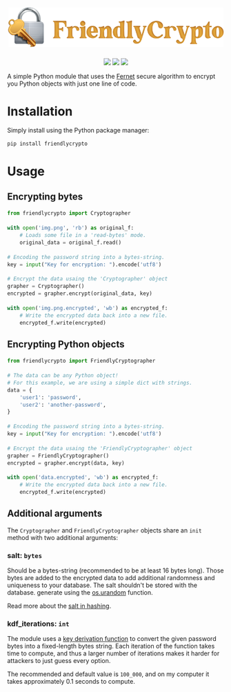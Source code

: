 <div align="center">
    <h1><img src="https://raw.githubusercontent.com/RealA10N/friendlycrypto/master/FriendlyCrypto.png" alt="FriendlyCrypto" width="500px"></h1>
    <img src="https://img.shields.io/github/workflow/status/reala10n/friendlycrypto/%E2%9C%94%20Test/master">
    <img src="https://img.shields.io/pypi/v/friendlycrypto">
    <img src="https://img.shields.io/github/stars/reala10n/friendlycrypto?style=social">
</div>


A simple Python module that uses the [Fernet] secure algorithm to encrypt
you Python objects with just one line of code.


# Installation

Simply install using the Python package manager:

```console
pip install friendlycrypto
```

# Usage

## Encrypting bytes

```python
from friendlycrypto import Cryptographer

with open('img.png', 'rb') as original_f:
    # Loads some file in a 'read-bytes' mode.
    original_data = original_f.read()

# Encoding the password string into a bytes-string.
key = input("Key for encryption: ").encode('utf8')

# Encrypt the data usaing the 'Cryptographer' object
grapher = Cryptographer()
encrypted = grapher.encrypt(original_data, key)

with open('img.png.encrypted', 'wb') as encrypted_f:
    # Write the encrypted data back into a new file.
    encrypted_f.write(encrypted)
```

## Encrypting Python objects

```python
from friendlycrypto import FriendlyCryptographer

# The data can be any Python object!
# For this example, we are using a simple dict with strings.
data = {
    'user1': 'password',
    'user2': 'another-password',
}

# Encoding the password string into a bytes-string.
key = input("Key for encryption: ").encode('utf8')

# Encrypt the data usaing the 'FriendlyCryptographer' object
grapher = FriendlyCryptographer()
encrypted = grapher.encrypt(data, key)

with open('data.encrypted', 'wb') as encrypted_f:
    # Write the encrypted data back into a new file.
    encrypted_f.write(encrypted)
```

## Additional arguments

The `Cryptographer` and `FriendlyCryptographer` objects share an `init` method
with two additional arguments:

### salt: `bytes`

Should be a bytes-string (recommended to be at least 16 bytes long).
Those bytes are added to the encrypted data to add additional randomness and
uniqueness to your database.
The salt shouldn't be stored with the database. generate using the [os.urandom]
function.

Read more about the [salt in hashing].

### kdf_iterations: `int`

The module uses a [key derivation function] to convert the given password bytes
into a fixed-length bytes string. Each iteration of the function takes time to
compute, and thus a larger number of iterations makes it harder for attackers
to just guess every option.

The recommended and default value is `100_000`, and on my computer it takes
approximately 0.1 seconds to compute.


[Fernet]: https://github.com/fernet/spec/
[os.urandom]: https://docs.python.org/3/library/os.html#os.urandom
[salt in hashing]: https://auth0.com/blog/adding-salt-to-hashing-a-better-way-to-store-passwords/
[key derivation function]: https://en.wikipedia.org/wiki/Key_derivation_function
